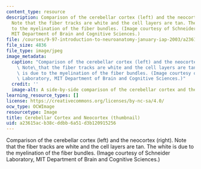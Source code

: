 ```yaml
---
content_type: resource
description: Comparison of the cerebellar cortex (left) and the neocortex (right).
  Note that the fiber tracks are white and the cell layers are tan. The white is due
  to the myelination of the fiber bundles. (Image courtesy of Schneider Laboratory,
  MIT Department of Brain and Cognitive Sciences.)
file: /courses/9-97-introduction-to-neuroanatomy-january-iap-2003/a23615acb38cddbb6a51d3b120915256_9-97iap03-th.jpg
file_size: 4836
file_type: image/jpeg
image_metadata:
  caption: "Comparison of the cerebellar cortex (left) and the neocortex (right).\
    \ Note\_that the fiber tracks are white and the cell layers are tan. The white\
    \ is due to the myelination of the fiber bundles. (Image courtesy of Schneider\
    \ Laboratory, MIT Department of Brain and Cognitive Sciences.)"
  credit: ''
  image-alt: A side-by-side comparison of the cerebellar cortex and the neocortex.
learning_resource_types: []
license: https://creativecommons.org/licenses/by-nc-sa/4.0/
ocw_type: OCWImage
resourcetype: Image
title: Cerebellar Cortex and Neocortex (thumbnail)
uid: a23615ac-b38c-ddbb-6a51-d3b120915256
---
```

Comparison of the cerebellar cortex (left) and the neocortex (right). Note that the fiber tracks are white and the cell layers are tan. The white is due to the myelination of the fiber bundles. (Image courtesy of Schneider Laboratory, MIT Department of Brain and Cognitive Sciences.)